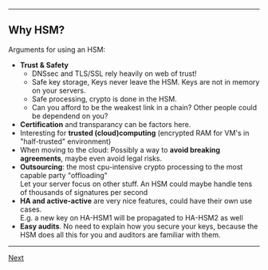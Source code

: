 ------------------------
## Why HSM?
Arguments for using an HSM:

-   **Trust & Safety**
    -   DNSsec and TLS/SSL rely heavily on web of trust!
    -   Safe key storage, Keys never leave the HSM. Keys are not in memory on your servers.
    -   Safe processing, crypto is done in the HSM.
    -   Can you afford to be the weakest link in a chain? Other people could be dependend on you?
-   **Certification** and transparancy can be factors here.
-   Interesting for **trusted (cloud)computing** (encrypted RAM for VM's in "half-trusted" environment)
-   When moving to the cloud: Possibly a way to **avoid breaking agreements**, maybe even avoid legal risks.
-   **Outsourcing**: the most cpu-intensive crypto processing to the most
    capable party "offloading"\
    Let your server focus on other stuff. An HSM could maybe handle tens
    of thousands of signatures per second
-   **HA and active-active** are very nice features, could have their own
    use cases.\
    E.g. a new key on HA-HSM1 will be propagated to HA-HSM2 as well  
-   **Easy audits**. No need to explain how you secure your keys, because
    the HSM does all this for you and auditors are familiar with them.

---------------------
[Next](https://github.com/niek-sidn/hsm_workshop/blob/main/Slide10.md)
